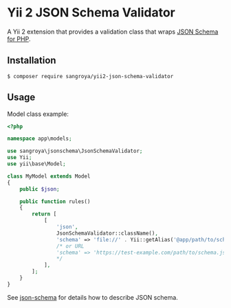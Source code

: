 # Yii 2 JSON Schema Validator

A Yii 2 extension that provides a validation class that wraps
[JSON Schema for PHP](https://github.com/justinrainbow/json-schema).

## Installation

```
$ composer require sangroya/yii2-json-schema-validator
```

## Usage

Model class example:

```php
<?php

namespace app\models;

use sangroya\jsonschema\JsonSchemaValidator;
use Yii;
use yii\base\Model;

class MyModel extends Model
{
    public $json;

    public function rules()
    {
        return [
            [
                'json',
                JsonSchemaValidator::className(),
                'schema' => 'file://' . Yii::getAlias('@app/path/to/schema.json'),
                /* or URL
                'schema' => 'https://test-example.com/path/to/schema.json',
                */
            ],
        ];
    }
}
```

See [json-schema](http://json-schema.org) for details how to describe JSON schema.
